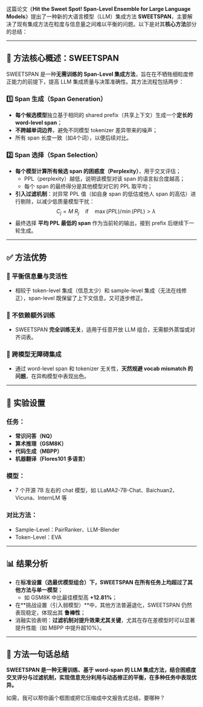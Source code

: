 这篇论文《**Hit the Sweet Spot! Span-Level Ensemble for Large Language Models**》提出了一种新的大语言模型（LLM）集成方法 **SWEETSPAN**，主要解决了现有集成方法在粒度与信息量之间难以平衡的问题。以下是对其**核心方法**部分的总结：

---

## 🧠 方法核心概述：SWEETSPAN

SWEETSPAN 是一种**无需训练的 Span-Level 集成方法**，旨在在不牺牲细粒度修正能力的前提下，提高 LLM 集成质量与决策准确性。其方法流程包括两步：

### 1️⃣ Span 生成（Span Generation）
- **每个候选模型**独立基于相同的 shared prefix（共享上下文）生成一个**定长的 word-level span**；
- **不跨越单词边界**，避免不同模型 tokenizer 差异带来的噪声；
- 所有 span 长度一致（如4个词），以便后续对比。

### 2️⃣ Span 选择（Span Selection）
- **每个模型计算所有候选 span 的困惑度（Perplexity）**，用于交叉评估；
  - PPL（perplexity）越低，说明该模型对该 span 的语言拟合度越高；
  - 每个 span 的最终得分是其他模型对它的 PPL 取平均；
- **引入过滤机制**：对异常 PPL 值（如自身 span 的低估或他人 span 的高估）进行剔除，以减少低质量模型干扰：
$$
  C_j = M \ R_j \quad \text{if} \quad \max(PPL) / \min(PPL) > \lambda
$$
- 最终选择 **平均 PPL 最低的 span** 作为当前轮的输出，接到 prefix 后继续下一轮生成。

---

## ✅ 方法优势

### 🌟 平衡信息量与灵活性
- 相较于 token-level 集成（信息太少）和 sample-level 集成（无法在线修正），span-level 既保留了上下文信息，又可逐步修正。

### 🔧 不依赖额外训练
- SWEETSPAN **完全训练无关**，适用于任意开放 LLM 组合，无需额外蒸馏或对齐词表。

### 🧩 跨模型无障碍集成
- 通过 word-level span 和 tokenizer 无关性，**天然规避 vocab mismatch 的问题**，在异构模型中表现出色。

---

## 🧪 实验设置

### 任务：
- **常识问答（NQ）**
- **算术推理（GSM8K）**
- **代码生成（MBPP）**
- **机器翻译（Flores101 多语言）**

### 模型：
- 7 个开源 7B 左右的 chat 模型，如 LLaMA2-7B-Chat、Baichuan2、Vicuna、InternLM 等

### 对比方法：
- Sample-Level：PairRanker、LLM-Blender
- Token-Level：EVA

---

## 📊 结果分析

- 在**标准设置（选最优模型组合）**下，SWEETSPAN 在所有任务上**均超过了其他方法与单一模型**；
  - 如 GSM8K 中比最佳模型高 **+12.81%**；
- 在**挑战设置（引入弱模型）**中，其他方法普遍退化，SWEETSPAN 仍然表现稳定，体现出其 **鲁棒性**；
- 消融实验表明：**过滤机制对提升效果尤其关键**，尤其在存在差模型时可以显著提升性能（如 MBPP 中提升超10%）。

---

## 📌 方法一句话总结

**SWEETSPAN 是一种无需训练、基于 word-span 的 LLM 集成方法，结合困惑度交叉评分与过滤机制，实现信息充分利用与动态修正的平衡，在多种任务中表现优异。**

如需，我可以帮你画个框图或把它压缩成中文报告式总结，要哪种？